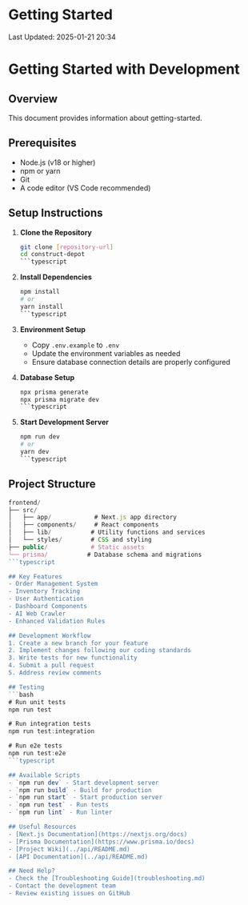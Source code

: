 # Getting Started

Last Updated: 2025-01-21 20:34

# Getting Started with Development

## Overview

This document provides information about getting-started.


## Prerequisites
- Node.js (v18 or higher)
- npm or yarn
- Git
- A code editor (VS Code recommended)

## Setup Instructions

1. **Clone the Repository**
   ```bash
   git clone [repository-url]
   cd construct-depot
   ```typescript

2. **Install Dependencies**
   ```bash
   npm install
   # or
   yarn install
   ```typescript

3. **Environment Setup**
   - Copy `.env.example` to `.env`
   - Update the environment variables as needed
   - Ensure database connection details are properly configured

4. **Database Setup**
   ```bash
   npx prisma generate
   npx prisma migrate dev
   ```typescript

5. **Start Development Server**
   ```bash
   npm run dev
   # or
   yarn dev
   ```typescript

## Project Structure
```typescript
frontend/
├── src/
│   ├── app/            # Next.js app directory
│   ├── components/     # React components
│   ├── lib/           # Utility functions and services
│   └── styles/        # CSS and styling
├── public/            # Static assets
└── prisma/           # Database schema and migrations
```typescript

## Key Features
- Order Management System
- Inventory Tracking
- User Authentication
- Dashboard Components
- AI Web Crawler
- Enhanced Validation Rules

## Development Workflow
1. Create a new branch for your feature
2. Implement changes following our coding standards
3. Write tests for new functionality
4. Submit a pull request
5. Address review comments

## Testing
```bash
# Run unit tests
npm run test

# Run integration tests
npm run test:integration

# Run e2e tests
npm run test:e2e
```typescript

## Available Scripts
- `npm run dev` - Start development server
- `npm run build` - Build for production
- `npm run start` - Start production server
- `npm run test` - Run tests
- `npm run lint` - Run linter

## Useful Resources
- [Next.js Documentation](https://nextjs.org/docs)
- [Prisma Documentation](https://www.prisma.io/docs)
- [Project Wiki](../api/README.md)
- [API Documentation](../api/README.md)

## Need Help?
- Check the [Troubleshooting Guide](troubleshooting.md)
- Contact the development team
- Review existing issues on GitHub 